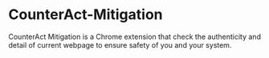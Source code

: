 # CounterAct-Mitigation
CounterAct Mitigation is a Chrome extension that check the authenticity and detail of current webpage to ensure safety of you and your system.
